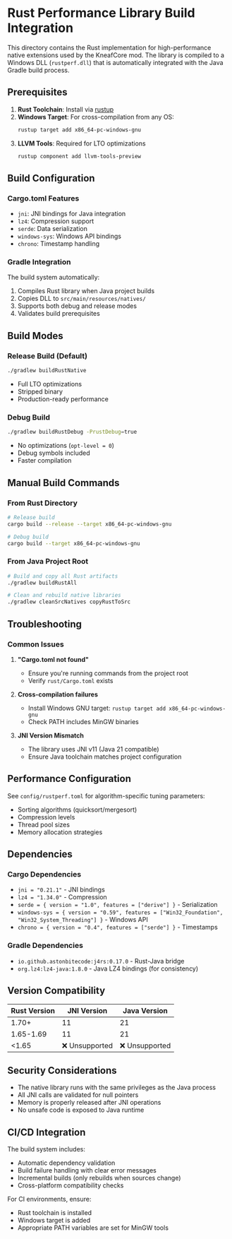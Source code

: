 # Rust Performance Library Build Integration

This directory contains the Rust implementation for high-performance native extensions used by the KneafCore mod. The library is compiled to a Windows DLL (`rustperf.dll`) that is automatically integrated with the Java Gradle build process.

## Prerequisites

1. **Rust Toolchain**: Install via [rustup](https://rustup.rs/)
2. **Windows Target**: For cross-compilation from any OS:
   ```bash
   rustup target add x86_64-pc-windows-gnu
   ```
3. **LLVM Tools**: Required for LTO optimizations
   ```bash
   rustup component add llvm-tools-preview
   ```

## Build Configuration

### Cargo.toml Features
- `jni`: JNI bindings for Java integration
- `lz4`: Compression support
- `serde`: Data serialization
- `windows-sys`: Windows API bindings
- `chrono`: Timestamp handling

### Gradle Integration

The build system automatically:
1. Compiles Rust library when Java project builds
2. Copies DLL to `src/main/resources/natives/`
3. Supports both debug and release modes
4. Validates build prerequisites

## Build Modes

### Release Build (Default)
```bash
./gradlew buildRustNative
```
- Full LTO optimizations
- Stripped binary
- Production-ready performance

### Debug Build
```bash
./gradlew buildRustDebug -PrustDebug=true
```
- No optimizations (`opt-level = 0`)
- Debug symbols included
- Faster compilation

## Manual Build Commands

### From Rust Directory
```bash
# Release build
cargo build --release --target x86_64-pc-windows-gnu

# Debug build  
cargo build --target x86_64-pc-windows-gnu
```

### From Java Project Root
```bash
# Build and copy all Rust artifacts
./gradlew buildRustAll

# Clean and rebuild native libraries
./gradlew cleanSrcNatives copyRustToSrc
```

## Troubleshooting

### Common Issues

1. **"Cargo.toml not found"**
   - Ensure you're running commands from the project root
   - Verify `rust/Cargo.toml` exists

2. **Cross-compilation failures**
   - Install Windows GNU target: `rustup target add x86_64-pc-windows-gnu`
   - Check PATH includes MinGW binaries

3. **JNI Version Mismatch**
   - The library uses JNI v11 (Java 21 compatible)
   - Ensure Java toolchain matches project configuration

## Performance Configuration

See `config/rustperf.toml` for algorithm-specific tuning parameters:
- Sorting algorithms (quicksort/mergesort)
- Compression levels
- Thread pool sizes
- Memory allocation strategies

## Dependencies

### Cargo Dependencies
- `jni = "0.21.1"` - JNI bindings
- `lz4 = "1.34.0"` - Compression
- `serde = { version = "1.0", features = ["derive"] }` - Serialization
- `windows-sys = { version = "0.59", features = ["Win32_Foundation", "Win32_System_Threading"] }` - Windows API
- `chrono = { version = "0.4", features = ["serde"] }` - Timestamps

### Gradle Dependencies
- `io.github.astonbitecode:j4rs:0.17.0` - Rust-Java bridge
- `org.lz4:lz4-java:1.8.0` - Java LZ4 bindings (for consistency)

## Version Compatibility

| Rust Version | JNI Version | Java Version |
|--------------|-------------|--------------|
| 1.70+        | 11          | 21           |
| 1.65-1.69    | 11          | 21           |
| <1.65        | ❌ Unsupported | ❌ Unsupported |

## Security Considerations

- The native library runs with the same privileges as the Java process
- All JNI calls are validated for null pointers
- Memory is properly released after JNI operations
- No unsafe code is exposed to Java runtime

## CI/CD Integration

The build system includes:
- Automatic dependency validation
- Build failure handling with clear error messages
- Incremental builds (only rebuilds when sources change)
- Cross-platform compatibility checks

For CI environments, ensure:
- Rust toolchain is installed
- Windows target is added
- Appropriate PATH variables are set for MinGW tools